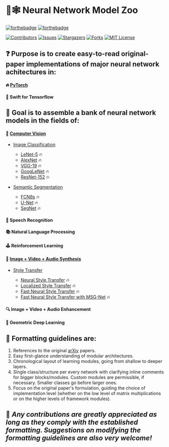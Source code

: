 # :brain::spider_web: Neural Network Model Zoo
[![forthebadge](https://forthebadge.com/images/badges/open-source.svg)](http://forthebadge.com)
[![forthebadge](https://forthebadge.com/images/badges/built-with-love.svg)](http://forthebadge.com)

[![Contributors][contributors-shield]][contributors-url]
[![Issues][issues-shield]][issues-url]
[![Stargazers][stars-shield]][stars-url]
[![Forks][forks-shield]][forks-url]
[![MIT License][license-shield]][license-url]

## :question: Purpose is to create easy-to-read original-paper implementations of major neural network achitectures in:

#### :fire: [PyTorch](https://github.com/geotrush/Neural-Network-Zoo/tree/main/PyTorch)

#### :ocean: Swift for Tensorflow

## :dart: Goal is to assemble a bank of neural network models in the fields of:

#### :eyes: [Computer Vision](https://github.com/geotrush/Neural-Network-Zoo/blob/main/PyTorch/Computer-Vision)

- [Image Classification](https://github.com/geotrush/Neural-Network-Model-Zoo/blob/main/PyTorch/Computer-Vision/Image-Classification)

  - [LeNet-5](https://github.com/geotrush/Neural-Network-Zoo/blob/main/PyTorch/Computer-Vision/Image-Classification/LeNet-5.py) :fire:
  - [AlexNet](https://github.com/geotrush/Neural-Network-Model-Zoo/blob/main/PyTorch/Computer-Vision/Image-Classification/AlexNet.py) :fire:
  - [VGG-19](https://github.com/geotrush/Neural-Network-Model-Zoo/blob/main/PyTorch/Computer-Vision/Image-Classification/VGG-19.py) :fire:
  - [GoogLeNet](https://github.com/geotrush/Neural-Network-Zoo/blob/main/PyTorch/Computer-Vision/Image-Classification/GoogLeNet.py) :fire:
  - [ResNet-152](https://github.com/geotrush/Neural-Network-Zoo/blob/main/PyTorch/Computer-Vision/Image-Classification/ResNet-152.py) :fire:

- [Semantic Segmentation](https://github.com/geotrush/Neural-Network-Model-Zoo/tree/main/PyTorch/Computer-Vision/Semantic-Segmentation)

  - [FCN8s](https://github.com/geotrush/Neural-Network-Zoo/blob/main/PyTorch/Computer-Vision/Semantic-Segmentation/FCN8s.py) :fire:
  - [U-Net](https://github.com/geotrush/Neural-Network-Model-Zoo/blob/main/PyTorch/Computer-Vision/Semantic-Segmentation/U-Net.py) :fire:
  - [SegNet](https://github.com/geotrush/Neural-Network-Model-Zoo/blob/main/PyTorch/Computer-Vision/Semantic-Segmentation/SegNet.py) :fire:

#### :speech_balloon: Speech Recognition

#### :books: Natural Language Processing

#### :joystick: Reinforcement Learning

#### :art: [Image + Video + Audio Synthesis](https://github.com/geotrush/Neural-Network-Zoo/blob/main/PyTorch/Image+Audio+Video-Synthesis)

- [Style Transfer](https://github.com/geotrush/Neural-Network-Zoo/blob/main/PyTorch/Image+Audio+Video-Synthesis/Style-Transfer)

  - [Neural Style Transfer](https://github.com/geotrush/Neural-Network-Zoo/blob/main/PyTorch/Image+Audio+Video-Synthesis/Style-Transfer/Neural%20Style%20Transfer.ipynb) :fire:
  - [Localized Style Transfer](https://github.com/geotrush/Neural-Network-Zoo/blob/main/PyTorch/Image+Audio+Video-Synthesis/Style-Transfer/Localized%20Style%20Transfer.ipynb) :fire:
  - [Fast Neural Style Transfer](https://github.com/geotrush/Neural-Network-Zoo/blob/main/PyTorch/Image+Audio+Video-Synthesis/Style-Transfer/Fast%20Neural%20Style%20Transfer.ipynb) :fire:
  - [Fast Neural Style Transfer with MSG-Net](https://github.com/geotrush/Neural-Network-Zoo/blob/main/PyTorch/Image+Audio+Video-Synthesis/Style-Transfer/Fast%20Neural%20Style%20Transfer%20with%20MSG-Net.ipynb) :fire:

#### :mag: Image + Video + Audio Enhancement

#### :dna: Geometric Deep Learning

## :triangular_ruler: Formatting guidelines are:

1. References to the original [arXiv](https://arxiv.org/) papers.
2. Easy first-glance understanding of modular architectures.
3. Chronological layout of learning modules, going from shallow to deeper layers.
4. Single class/structure per every network with clarifying inline comments for bigger blocks/modules. Custom modules are permissible, if necessary. Smaller classes go before larger ones.
5. Focus on the original paper's formulation, guiding the choice of implementation level (whether on the low level of matrix multiplications or on the higher levels of framework modules).

## :hugs: *Any contributions are greatly appreciated as long as they comply with the established formatting. Suggestions on modifying the formatting guidelines are also very welcome!*

<!-- MARKDOWN LINKS -->
[contributors-shield]: https://img.shields.io/github/contributors/geotrush/Neural-Network-Zoo.svg?style=for-the-badge
[contributors-url]: https://github.com/geotrush/Neural-Network-Zoo/graphs/contributors
[forks-shield]: https://img.shields.io/github/forks/geotrush/Neural-Network-Zoo.svg?style=for-the-badge
[forks-url]: https://github.com/geotrush/Neural-Network-Zoo/network/members
[stars-shield]: https://img.shields.io/github/stars/geotrush/Neural-Network-Zoo.svg?style=for-the-badge
[stars-url]: https://github.com/geotrush/Neural-Network-Zoo/stargazers
[issues-shield]: https://img.shields.io/github/issues/geotrush/Neural-Network-Zoo.svg?style=for-the-badge
[issues-url]: https://github.com/geotrush/Neural-Network-Zoo/issues
[license-shield]: https://img.shields.io/github/license/geotrush/Neural-Network-Zoo.svg?style=for-the-badge
[license-url]: https://github.com/geotrush/Neural-Network-Zoo/blob/master/LICENSE.md
